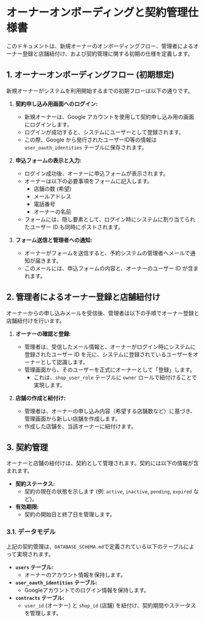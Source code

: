 # オーナーオンボーディングと契約管理仕様書

このドキュメントは、新規オーナーのオンボーディングフロー、管理者によるオーナー登録と店舗紐付け、および契約管理に関する初期の仕様を定義します。

## 1. オーナーオンボーディングフロー (初期想定)

新規オーナーがシステムを利用開始するまでの初期フローは以下の通りです。

1.  **契約申し込み用画面へのログイン:**
    *   新規オーナーは、Google アカウントを使用して契約申し込み用の画面にログインします。
    *   ログインが成功すると、システムにユーザーとして登録されます。
    *   この際、Google から発行されたユーザーID等の情報は `user_oauth_identities` テーブルに保存されます。

2.  **申込フォームの表示と入力:**
    *   ログイン成功後、オーナーに申込フォームが表示されます。
    *   オーナーは以下の必要事項をフォームに記入します。
        *   店舗の数 (希望)
        *   メールアドレス
        *   電話番号
        *   オーナーの名前
    *   フォームには、隠し要素として、ログイン時にシステムに割り当てられたユーザー ID も同時にポストされます。

3.  **フォーム送信と管理者への通知:**
    *   オーナーがフォームを送信すると、予約システムの管理者へメールで通知が届きます。
    *   このメールには、申込フォームの内容と、オーナーのユーザー ID が含まれます。

## 2. 管理者によるオーナー登録と店舗紐付け

オーナーからの申し込みメールを受信後、管理者は以下の手順でオーナー登録と店舗紐付けを行います。

1.  **オーナーの確認と登録:**
    *   管理者は、受信したメール情報と、オーナーがログイン時にシステムに登録されたユーザー ID を元に、システムに登録されているユーザーをオーナーとして認識します。
    *   管理画面から、そのユーザーを正式にオーナーとして「登録」します。
        *   これは、`shop_user_role` テーブルに `owner` ロールで紐付けることで実現します。

2.  **店舗の作成と紐付け:**
    *   管理者は、オーナーの申し込み内容（希望する店舗数など）に基づき、管理画面から新しい店舗を作成します。
    *   作成した店舗を、当該オーナーに紐付けます。

## 3. 契約管理

オーナーと店舗の紐付けは、契約として管理されます。契約には以下の情報が含まれます。

*   **契約ステータス:**
    *   契約の現在の状態を示します (例: `active`, `inactive`, `pending`, `expired` など)。
*   **有効期限:**
    *   契約の開始日と終了日を管理します。

### 3.1. データモデル

上記の契約管理は、`DATABASE_SCHEMA.md`で定義されている以下のテーブルによって実現されます。

*   **`users` テーブル:**
    *   オーナーのアカウント情報を保持します。
*   **`user_oauth_identities` テーブル:**
    *   Googleアカウントでのログイン情報を保持します。
*   **`contracts` テーブル:**
    *   `user_id` (オーナー) と `shop_id` (店舗) を紐付け、契約期間やステータスを管理します。


